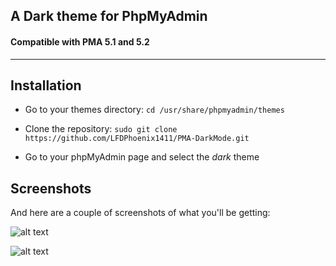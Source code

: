 ## A Dark theme for PhpMyAdmin
#### Compatible with PMA **5.1** and **5.2**
---

## Installation

* Go to your themes directory:
`cd /usr/share/phpmyadmin/themes`

* Clone the repository: `sudo git clone https://github.com/LFDPhoenix1411/PMA-DarkMode.git`

* Go to your phpMyAdmin page and select the *dark* theme

## Screenshots

And here are a couple of screenshots of what you'll be getting:

![alt text](https://github.com/LFDPhoenix1411/pma-DarkTheme/blob/master/login_screenshot.png "Login Screenshot")

![alt text](https://github.com/LFDPhoenix1411/pma-DarkTheme/blob/master/panel_screenshot.png "Panel Screenshot")
